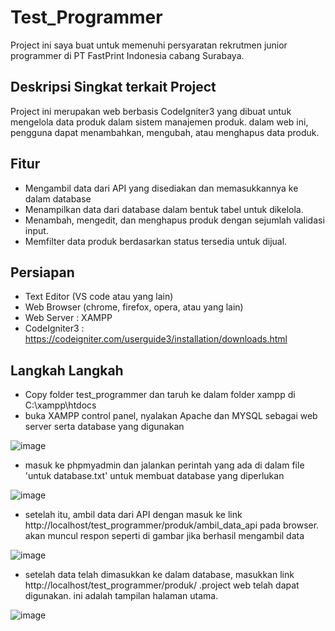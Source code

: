 # Test_Programmer
Project ini saya buat untuk memenuhi persyaratan rekrutmen junior programmer di PT FastPrint Indonesia cabang Surabaya.

## Deskripsi Singkat terkait Project
Project ini merupakan web berbasis CodeIgniter3 yang dibuat untuk mengelola data produk dalam sistem manajemen produk. dalam web ini, pengguna dapat menambahkan, mengubah, atau menghapus data produk.

## Fitur
- Mengambil data dari API yang disediakan dan memasukkannya ke dalam database
- Menampilkan data dari database dalam bentuk tabel untuk dikelola.
- Menambah, mengedit, dan menghapus produk dengan sejumlah validasi input.
- Memfilter data produk berdasarkan status tersedia untuk dijual.

## Persiapan
- Text Editor (VS code atau yang lain)
- Web Browser (chrome, firefox, opera, atau yang lain)
- Web Server : XAMPP
- CodeIgniter3 : https://codeigniter.com/userguide3/installation/downloads.html

## Langkah Langkah
- Copy folder test_programmer dan taruh ke dalam folder xampp di C:\xampp\htdocs
- buka XAMPP control panel, nyalakan Apache dan MYSQL sebagai web server serta database yang digunakan
  
![image](https://github.com/user-attachments/assets/02dfb41a-d809-4227-97ab-a7e1a259eae4)

- masuk ke phpmyadmin dan jalankan perintah yang ada di dalam file 'untuk database.txt' untuk membuat database yang diperlukan

![image](https://github.com/user-attachments/assets/c99cabfb-fab4-452e-a1dd-f52c3791f14c)

- setelah itu, ambil data dari API dengan masuk ke link http://localhost/test_programmer/produk/ambil_data_api pada browser. akan muncul respon seperti di gambar jika berhasil mengambil data

![image](https://github.com/user-attachments/assets/9ea8c241-31b5-4287-8750-38f4a4b85126)

- setelah data telah dimasukkan ke dalam database, masukkan link http://localhost/test_programmer/produk/ .project web telah dapat digunakan. ini adalah tampilan halaman utama.

![image](https://github.com/user-attachments/assets/94cc78f3-b369-460c-b73a-ad63f290a870)



